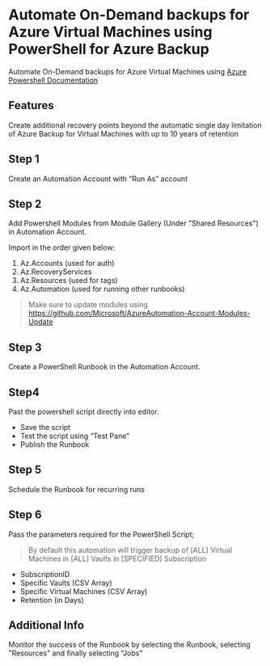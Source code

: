 # Automate On-Demand backups for Azure Virtual Machines using PowerShell for Azure Backup

Automate On-Demand backups for Azure Virtual Machines using [Azure Powershell Documentation](https://docs.microsoft.com/en-us/powershell/azure/?view=azps-5.7.0)

## Features

Create additional recovery points beyond the automatic single day limitation of Azure Backup for Virtual Machines with up to 10 years of retention

## Step 1
Create an Automation Account with “Run As” account

## Step 2
Add Powershell Modules from Module Gallery (Under "Shared Resources") in Automation Account.

Import in the order given below:
1. Az.Accounts (used for auth)
2. Az.RecoveryServices
3. Az.Resources (used for tags)
4. Az.Automation (used for running other runbooks)
> Make sure to update modules using https://github.com/Microsoft/AzureAutomation-Account-Modules-Update

## Step 3
Create a PowerShell Runbook in the Automation Account.

## Step4
Past the powershell script directly into editor.
- Save the script
- Test the script using “Test Pane”
- Publish the Runbook

## Step 5
Schedule the Runbook for recurring runs

## Step 6
Pass the parameters required for the PowerShell Script;
> By default this automation will trigger backup of [ALL] Virtual Machines in [ALL] Vaults in [SPECIFIED] Subscription
* SubscriptionID
* Specific Vaults (CSV Array)
* Specific Virtual Machines (CSV Array)
* Retention (in Days)

## Additional Info
Monitor the success of the Runbook by selecting the Runbook, selecting "Resources" and finally selecting “Jobs”
